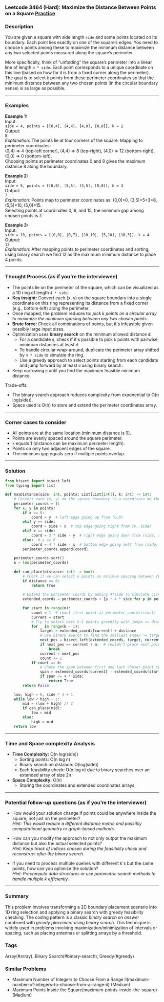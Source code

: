 ### Leetcode 3464 (Hard): Maximize the Distance Between Points on a Square [Practice](https://leetcode.com/problems/maximize-the-distance-between-points-on-a-square)

### Description  
You are given a square with side length `side` and some points located on its boundary. Each point lies exactly on one of the square’s edges. You need to choose `k` points among these to maximize the minimum distance between any two selected points measured along the square’s perimeter.

More specifically, think of "unfolding" the square’s perimeter into a linear line of length `4 * side`. Each point corresponds to a unique coordinate on this line (based on how far it is from a fixed corner along the perimeter). The goal is to select `k` points from these perimeter coordinates so that the minimum distance between any two chosen points (in the circular boundary sense) is as large as possible.

---

### Examples  

**Example 1:**  
Input:  
`side = 4, points = [[0,4], [4,4], [4,0], [0,0]], k = 2`  
Output:  
`8`  
*Explanation:* The points lie at four corners of the square. Mapping to perimeter coordinates:  
(0,4) => 4 (top-left corner), (4,4) => 8 (top-right), (4,0) => 12 (bottom-right), (0,0) => 0 (bottom-left).  
Choosing points at perimeter coordinates 0 and 8 gives the maximum distance 8 along the boundary.

**Example 2:**  
Input:  
`side = 5, points = [[0,0], [5,5], [3,5], [5,0]], k = 3`  
Output:  
`7`  
*Explanation:* Points map to perimeter coordinates as: (0,0)=0, (3,5)=5+3=8, (5,5)=10, (5,0)=15.  
Selecting points at coordinates 0, 8, and 15, the minimum gap among chosen points is 7.

**Example 3:**  
Input:  
`side = 10, points = [[0,0], [0,7], [10,10], [5,10], [10,5]], k = 4`  
Output:  
`12`  
*Explanation:* After mapping points to perimeter coordinates and sorting, using binary search we find 12 as the maximum minimum distance to place 4 points.

---

### Thought Process (as if you’re the interviewee)  
- The points lie on the perimeter of the square, which can be visualized as a 1D ring of length `4 * side`.  
- **Key insight:** Convert each (x, y) on the square boundary into a single coordinate on this ring representing its distance from a fixed corner (e.g., bottom-left) along the perimeter.  
- Once mapped, the problem reduces to: *pick k points on a circular array to maximize the minimum spacing between any two chosen points*.  
- **Brute force**: Check all combinations of points, but it's infeasible given possibly large input sizes.  
- Optimization uses **binary search** on the minimum allowed distance `d`:  
  - For a candidate `d`, check if it's possible to pick `k` points with pairwise minimum distances at least `d`.  
  - To handle circular wrap-around, duplicate the perimeter array shifted by `4 * side` to simulate the ring.  
  - Use a greedy approach to select points starting from each candidate and jump forward by at least `d` using binary search.  
- Keep narrowing `d` until you find the maximum feasible minimum distance.

Trade-offs:  
- The binary search approach reduces complexity from exponential to O(n log(side)).  
- Space used is O(n) to store and extend the perimeter coordinates array.

---

### Corner cases to consider  
- All points are at the same location (minimum distance is 0).  
- Points are evenly spaced around the square perimeter.  
- `k` equals 1 (distance can be maximum perimeter length).  
- Points on only two adjacent edges of the square.  
- The minimum gap equals zero if multiple points overlap.

---

### Solution

```python
from bisect import bisect_left
from typing import List

def maxDistance(side: int, points: List[List[int]], k: int) -> int:
    # Convert each (x, y) on the square boundary to a coordinate on the perimeter line of length 4*side
    perimeter_coords = []
    for x, y in points:
        if x == 0:
            coord = y  # left edge going up from (0,0)
        elif y == side:
            coord = side + x  # top edge going right from (0, side)
        elif x == side:
            coord = 3 * side - y  # right edge going down from (side, side)
        else:  # y == 0
            coord = 4 * side - x  # bottom edge going left from (side, 0)
        perimeter_coords.append(coord)
        
    perimeter_coords.sort()
    n = len(perimeter_coords)
    
    def can_place(distance: int) -> bool:
        # Check if we can select k points so minimum spacing between chosen points along the perimeter is at least distance
        if distance == 0:
            return True
        
        # Extend the perimeter coords by adding 4*side to simulate circular wrap
        extended_coords = perimeter_coords + [p + 4 * side for p in perimeter_coords]
        
        for start in range(n):
            count = 1  # count first point at perimeter_coords[start]
            current = start
            # Try to select next k-1 points greedily with jumps >= distance
            for _ in range(k - 1):
                target = extended_coords[current] + distance
                # Use binary search to find the smallest index >= target
                next_pos = bisect_left(extended_coords, target, current + 1, current + n)
                if next_pos == current + n:  # couldn't place next point
                    break
                current = next_pos
                count += 1
            if count == k:
                # Check the span between first and last chosen point to ensure feasibility within perimeter
                span = extended_coords[current] - extended_coords[start]
                if span <= 4 * side:
                    return True
        return False
    
    low, high = 0, side * 4 + 1
    while low < high - 1:
        mid = (low + high) // 2
        if can_place(mid):
            low = mid
        else:
            high = mid
    return low
```

---

### Time and Space complexity Analysis  

- **Time Complexity:** O(n log(side))  
  - Sorting points: O(n log n)  
  - Binary search on distance: O(log(side))  
  - Each feasibility check: O(n log n) due to binary searches over an extended array of size 2n  
- **Space Complexity:** O(n)  
  - Storing the coordinates and extended coordinates arrays.

---

### Potential follow-up questions (as if you’re the interviewer)  

- How would your solution change if points could be anywhere inside the square, not just on the perimeter?  
  *Hint: This would require a different distance metric and possibly computational geometry or graph-based methods.*

- How can you modify the approach to not only output the maximum distance but also the actual selected points?  
  *Hint: Keep track of indices chosen during the feasibility check and reconstruct after the binary search.*

- If you need to process multiple queries with different k's but the same points, how can you optimize the solution?  
  *Hint: Precompute data structures or use parametric search methods to handle multiple k efficiently.*

---

### Summary  
This problem involves transforming a 2D boundary placement scenario into 1D ring selection and applying a binary search with greedy feasibility checking. The coding pattern is a classic *binary search on answer* combined with *greedy placement using binary search*. This technique is widely used in problems involving maximization/minimization of intervals or spacing, such as placing antennas or splitting arrays by a threshold.

### Tags
Array(#array), Binary Search(#binary-search), Greedy(#greedy)

### Similar Problems
- Maximum Number of Integers to Choose From a Range II(maximum-number-of-integers-to-choose-from-a-range-ii) (Medium)
- Maximum Points Inside the Square(maximum-points-inside-the-square) (Medium)